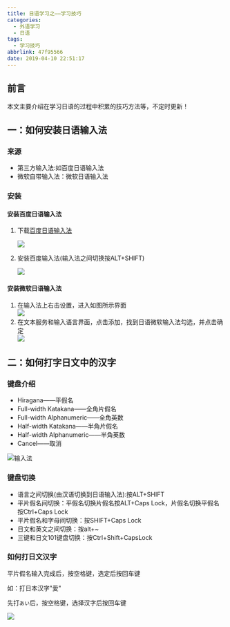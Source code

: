 ```yaml
---
title: 日语学习之——学习技巧
categories:
  - 外语学习
  - 日语
tags:
  - 学习技巧
abbrlink: 47f95566
date: 2019-04-10 22:51:17
---
```

## 前言 
本文主要介绍在学习日语的过程中积累的技巧方法等，不定时更新！

## 一：如何安装日语输入法 

### 来源 
* 第三方输入法:如百度日语输入法
* 微软自带输入法：微软日语输入法
  
<!--more-->
### 安装 
#### 安装百度日语输入法 
1. 下载[百度日语输入法][1]       

	![][2]  
    
2. 安装百度输入法(输入法之间切换按ALT+SHIFT)     

	![][3]  

#### 安装微软日语输入法   
1. 在输入法上右击设置，进入如图所示界面   
	![][4]  
2. 在文本服务和输入语言界面，点击添加，找到日语微软输入法勾选，并点击确定   
	![][5]  


## 二：如何打字日文中的汉字  

### 键盘介绍
* Hiragana——平假名 
* Full-width Katakana——全角片假名
* Full-width Alphanumeric——全角英数
* Half-width Katakana——半角片假名
* Half-width Alphanumeric——半角英数
* Cancel——取消 


![输入法][8]　　　


### 键盘切换 
* 语言之间切换(由汉语切换到日语输入法):按ALT+SHIFT
* 平片假名间切换：平假名切换片假名按ALT+Caps Lock，片假名切换平假名按Ctrl+Caps Lock
* 平片假名和字母间切换：按SHIFT+Caps Lock
* 日文和英文之间切换：按alt+~
* 三键和日文101键盘切换：按Ctrl+Shift+CapsLock      


###  如何打日文汉字 

平片假名输入完成后，按空格键，选定后按回车键      

如：打日本汉字"愛"   

先打```あい```后，按空格键，选择汉字后按回车键     

![][9]   




[1]: http://ime.baidu.jp/type/
[2]: https://cdn.jsdelivr.net/gh/pgzxc/CDN/blog-image/japan-baidu-shurufa.png 
[3]: https://cdn.jsdelivr.net/gh/pgzxc/CDN/blog-image/japan-baidu-view.png
[4]: https://cdn.jsdelivr.net/gh/pgzxc/CDN/blog-image/japan-language-setting.png  
[5]: https://cdn.jsdelivr.net/gh/pgzxc/CDN/blog-image/japan-add-language-japan.png
[8]: https://cdn.jsdelivr.net/gh/pgzxc/CDN/blog-image/japan-typewriting.png  
[9]: https://cdn.jsdelivr.net/gh/pgzxc/CDN/blog-image/japan-hanzi-use.png